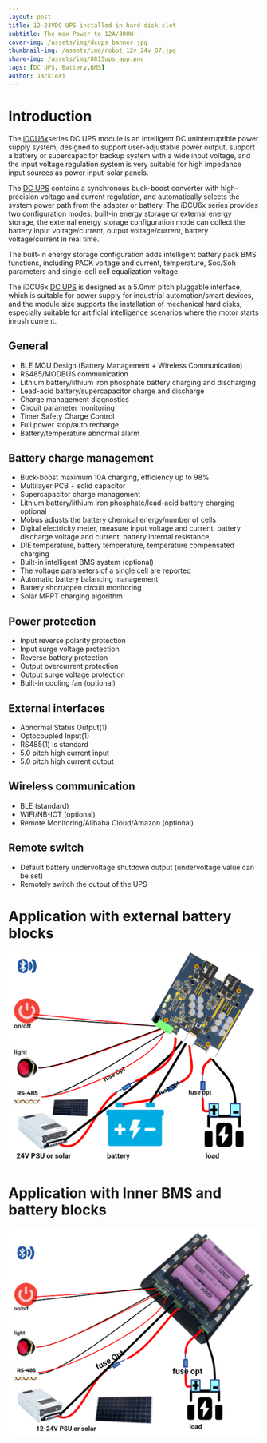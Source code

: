 ```yaml
---
layout: post
title: 12-24VDC UPS installed in hard disk slot
subtitle: The max Power to 12A/300W!
cover-img: /assets/img/dcups_banner.jpg
thumbnail-img: /assets/img/robot_12v_24v_07.jpg
share-img: /assets/img/8815ups_app.png
tags: [DC UPS, Battery,BMS]
author: JackieXi
---
```


# Introduction
The [iDCU6x](https://www.rfnets.com/dc-ups-list/dcups-rdcu6x-m-buck-boost)series DC UPS module is an intelligent DC uninterruptible power supply system, designed to support user-adjustable power output, support a battery or supercapacitor backup system with a wide input voltage, and the input voltage regulation system is very suitable for high impedance input sources as power input-solar panels. 

The [DC UPS](https://www.rfnets.com/dc-ups-list) contains a synchronous buck-boost converter with high-precision voltage and current
regulation, and automatically selects the system power path from the adapter or battery. The iDCU6x series provides two configuration modes: built-in energy storage or external energy storage, the external energy storage configuration mode can collect the battery input voltage/current, output voltage/current, battery voltage/current in real time. 

The built-in energy storage configuration adds intelligent battery pack BMS functions, including PACK voltage and current, temperature, Soc/Soh parameters and single-cell cell equalization voltage.

The iDCU6x [DC UPS](https://www.rfnets.com/dc-ups-list) is designed as a 5.0mm pitch pluggable interface, which is suitable for power supply for industrial automation/smart devices, and the module size supports the installation of mechanical hard disks, especially suitable for artificial intelligence scenarios where the motor starts inrush current.
## General
* BLE MCU Design (Battery Management + Wireless Communication)
* RS485/MODBUS communication
* Lithium battery/lithium iron phosphate battery charging and discharging
* Lead-acid battery/supercapacitor charge and discharge
* Charge management diagnostics
* Circuit parameter monitoring
* Timer Safety Charge Control
* Full power stop/auto recharge
* Battery/temperature abnormal alarm

## Battery charge management
* Buck-boost maximum 10A charging, efficiency up to 98%
* Multilayer PCB + solid capacitor
* Supercapacitor charge management
* Lithium battery/lithium iron phosphate/lead-acid battery charging optional
* Mobus adjusts the battery chemical energy/number of cells
* Digital electricity meter, measure input voltage and current, battery discharge voltage and current, battery internal resistance,
* DIE temperature, battery temperature, temperature compensated charging
* Built-in intelligent BMS system (optional)
* The voltage parameters of a single cell are reported
* Automatic battery balancing management
* Battery short/open circuit monitoring
* Solar MPPT charging algorithm

## Power protection
* Input reverse polarity protection
* Input surge voltage protection
* Reverse battery protection
* Output overcurrent protection
* Output surge voltage protection
* Built-in cooling fan (optional)

## External interfaces
* Abnormal Status Output(1)
* Optocoupled Input(1)
* RS485(1) is standard
* 5.0 pitch high current input
* 5.0 pitch high current output

## Wireless communication
* BLE (standard)
* WIFI/NB-IOT (optional)
* Remote Monitoring/Alibaba Cloud/Amazon (optional)
  
## Remote switch
* Default battery undervoltage shutdown output (undervoltage value can be set)
* Remotely switch the output of the UPS
  
# Application with external battery blocks

![Crepe](/assets/img/8815ups_app.png)

# Application with Inner BMS and battery blocks

![Crepe](/assets/img/8815ups_app1.png)
